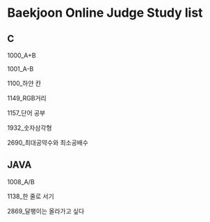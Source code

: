 # Baekjoon Online Judge Study list

## C
1000_A+B

1001_A-B

1100_하얀 칸

1149_RGB거리

1157_단어 공부

1932_숫자삼각형

2690_최대공약수와 최소공배수


## JAVA
1008_A/B

1138_한 줄로 서기

2869_달팽이는 올라가고 싶다